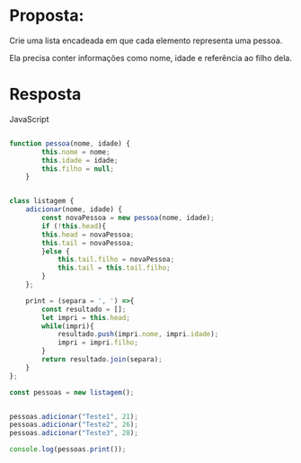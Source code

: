 # Proposta:
Crie uma lista encadeada em que cada elemento representa uma pessoa.

Ela precisa conter informações como nome, idade e referência ao filho dela.

# Resposta

JavaScript

```javascript

function pessoa(nome, idade) {
        this.nome = nome;
        this.idade = idade;
        this.filho = null;
    }


class listagem {
    adicionar(nome, idade) {
        const novaPessoa = new pessoa(nome, idade);
        if (!this.head){
        this.head = novaPessoa;
        this.tail = novaPessoa;
        }else {
            this.tail.filho = novaPessoa;
            this.tail = this.tail.filho;
        }
    };

    print = (separa = ', ') =>{
        const resultado = [];
        let impri = this.head;
        while(impri){
            resultado.push(impri.nome, impri.idade);
            impri = impri.filho;
        }
        return resultado.join(separa);
    }
};

const pessoas = new listagem();


pessoas.adicionar("Teste1", 21);
pessoas.adicionar("Teste2", 26);
pessoas.adicionar("Teste3", 28);

console.log(pessoas.print());

```
